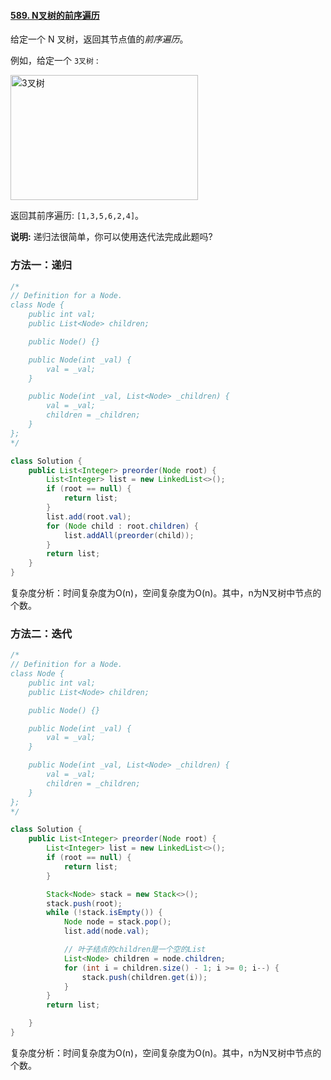 #### [589. N叉树的前序遍历](https://leetcode-cn.com/problems/n-ary-tree-preorder-traversal/)

给定一个 N 叉树，返回其节点值的*前序遍历*。

例如，给定一个 `3叉树` :

<img src="images/narytreeexample.png" alt="3叉树" width="300" height="200"/>

返回其前序遍历: `[1,3,5,6,2,4]`。

**说明:** 递归法很简单，你可以使用迭代法完成此题吗?

### 方法一：递归

```java
/*
// Definition for a Node.
class Node {
    public int val;
    public List<Node> children;

    public Node() {}

    public Node(int _val) {
        val = _val;
    }

    public Node(int _val, List<Node> _children) {
        val = _val;
        children = _children;
    }
};
*/

class Solution {
    public List<Integer> preorder(Node root) {
        List<Integer> list = new LinkedList<>();
        if (root == null) {
            return list;
        }
        list.add(root.val);
        for (Node child : root.children) {
            list.addAll(preorder(child));
        }
        return list;
    }
}
```

复杂度分析：时间复杂度为O(n)，空间复杂度为O(n)。其中，n为N叉树中节点的个数。

### 方法二：迭代

```java
/*
// Definition for a Node.
class Node {
    public int val;
    public List<Node> children;

    public Node() {}

    public Node(int _val) {
        val = _val;
    }

    public Node(int _val, List<Node> _children) {
        val = _val;
        children = _children;
    }
};
*/

class Solution {
    public List<Integer> preorder(Node root) {
        List<Integer> list = new LinkedList<>();
        if (root == null) {
            return list;
        }

        Stack<Node> stack = new Stack<>();
        stack.push(root);
        while (!stack.isEmpty()) {
            Node node = stack.pop();
            list.add(node.val);

            // 叶子结点的children是一个空的List
            List<Node> children = node.children;
            for (int i = children.size() - 1; i >= 0; i--) {
                stack.push(children.get(i));
            }
        }
        return list;

    }
}
```

复杂度分析：时间复杂度为O(n)，空间复杂度为O(n)。其中，n为N叉树中节点的个数。